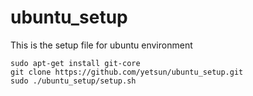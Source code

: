 ubuntu_setup
============

This is the setup file for ubuntu environment


```
sudo apt-get install git-core
git clone https://github.com/yetsun/ubuntu_setup.git
sudo ./ubuntu_setup/setup.sh
```
